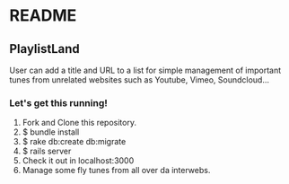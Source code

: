 # README

## PlaylistLand

User can add a title and URL to a list for simple management of important tunes from unrelated websites such as Youtube, Vimeo, Soundcloud...

### Let's get this running!

1. Fork and Clone this repository.
2. $ bundle install
3. $ rake db:create db:migrate
4. $ rails server
5. Check it out in localhost:3000
6. Manage some fly tunes from all over da interwebs.

